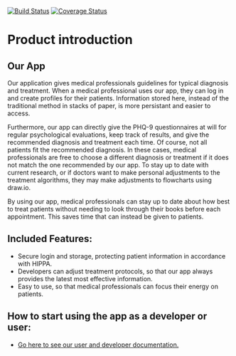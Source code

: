 [![Build Status](https://travis-ci.com/friday-the-13th/Front-end.svg?branch=master)](https://travis-ci.com/friday-the-13th/Front-end)
[![Coverage Status](https://coveralls.io/repos/github/friday-the-13th/Front-end/badge.svg?branch=master)](https://coveralls.io/github/friday-the-13th/Front-end?branch=master)

# Product introduction

## Our App
Our application gives medical professionals guidelines for typical diagnosis and treatment. When a medical professional uses our app, they can log in and create profiles for their patients. Information stored here, instead of the traditional method in stacks of paper, is more persistant and easier to access.

Furthermore, our app can directly give the PHQ-9 questionnaires at will for regular psychological evaluations, keep track of results, and give the recommended diagnosis and treatment each time. Of course, not all patients fit the recommended diagnosis. In these cases, medical professionals are free to choose a different diagnosis or treatment if it does not match the one recommended by our app. To stay up to date with current research, or if doctors want to make personal adjustments to the treatment algorithms, they may make adjustments to flowcharts using draw.io.

By using our app, medical professionals can stay up to date about how best to treat patients without needing to look through their books before each appointment. This saves time that can instead be given to patients.

## Included Features:
- Secure login and storage, protecting patient information in accordance with HIPPA.
- Developers can adjust treatment protocols, so that our app always provides the latest most effective information.
- Easy to use, so that medical professionals can focus their energy on patients.

## How to start using the app as a developer or user:
- [Go here to see our user and developer documentation.](https://psyguidedocs.readthedocs.io/en/development/developer/testing/)
